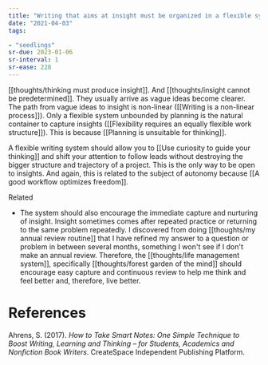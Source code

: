 ```yaml
---
title: "Writing that aims at insight must be organized in a flexible system"
date: "2021-04-03"
tags:

- "seedlings"
sr-due: 2023-01-06
sr-interval: 1
sr-ease: 228
---
```


[[thoughts/thinking must produce insight]]. And [[thoughts/insight cannot be predetermined]]. They usually arrive as vague ideas become clearer. The path from vague ideas to insight is non-linear ([[Writing is a non-linear process]]). Only a flexible system unbounded by planning is the natural container to capture insights ([[Flexibility requires an equally flexible work structure]]). This is because [[Planning is unsuitable for thinking]].

A flexible writing system should allow you to [[Use curiosity to guide your thinking]] and shift your attention to follow leads without destroying the bigger structure and trajectory of a project. This is the only way to be open to insights. And again, this is related to the subject of autonomy because [[A good workflow optimizes freedom]].

Related
- The system should also encourage the immediate capture and nurturing of insight. Insight sometimes comes after repeated practice or returning to the same problem repeatedly. I discovered from doing [[thoughts/my annual review routine]] that I have refined my answer to a question or problem in between several months, something I won't see if I don't make an annual review. Therefore, the [[thoughts/life management system]], specifically [[thoughts/forest garden of the mind]] should encourage easy capture and continuous review to help me think and feel better and, therefore, live better.

# References

Ahrens, S. (2017). *How to Take Smart Notes: One Simple Technique to Boost Writing, Learning and Thinking – for Students, Academics and Nonfiction Book Writers*. CreateSpace Independent Publishing Platform.

